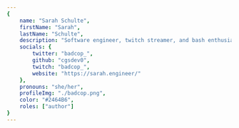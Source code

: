 ```yaml
---
{
	name: "Sarah Schulte",
	firstName: "Sarah",
	lastName: "Schulte",
	description: "Software engineer, twitch streamer, and bash enthusiast",
	socials: {
		twitter: "badcop_",
		github: "cgsdev0",
		twitch: "badcop_",
		website: "https://sarah.engineer/"
	},
	pronouns: "she/her",
	profileImg: "./badcop.png",
	color: "#2464B6",
	roles: ["author"]
}
---
```

